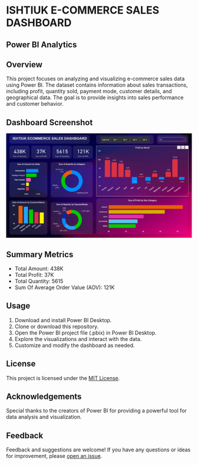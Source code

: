 # ISHTIUK E-COMMERCE SALES DASHBOARD
## Power BI Analytics

## Overview
This project focuses on analyzing and visualizing e-commerce sales data using Power BI. The dataset contains information about sales transactions, including profit, quantity sold, payment mode, customer details, and geographical data. The goal is to provide insights into sales performance and customer behavior.

## Dashboard Screenshot
![Dashboard](https://github.com/ishtiuk/Ecommerce-Sales-Analytics/blob/master/img/screenshot.jpg)

## Summary Metrics
- Total Amount: 438K
- Total Profit: 37K
- Total Quantity: 5615
- Sum Of Average Order Value (AOV): 121K

## Usage
1. Download and install Power BI Desktop.
2. Clone or download this repository.
3. Open the Power BI project file (.pbix) in Power BI Desktop.
4. Explore the visualizations and interact with the data.
5. Customize and modify the dashboard as needed.

## License
This project is licensed under the [MIT License](LICENSE).

## Acknowledgements
Special thanks to the creators of Power BI for providing a powerful tool for data analysis and visualization.

## Feedback
Feedback and suggestions are welcome! If you have any questions or ideas for improvement, please [open an issue](https://github.com/yourusername/ecommerce-sales-dashboard/issues).
